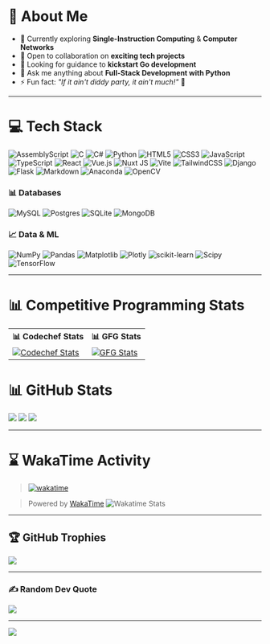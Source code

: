 # 💫 About Me
- 🔭 Currently exploring **Single-Instruction Computing** & **Computer Networks**
- 👯 Open to collaboration on **exciting tech projects**
- 🤝 Looking for guidance to **kickstart Go development**<!-- 🌱 Diving into **Machine Learning**-->
- 💬 Ask me anything about **Full-Stack Development with Python**
- ⚡ Fun fact: *"If it ain't diddy party, it ain't much!"* 🎉

---

# 💻 Tech Stack
![AssemblyScript](https://img.shields.io/badge/assembly%20script-%23000000.svg?style=flat-square&logo=assemblyscript&logoColor=white)
![C](https://img.shields.io/badge/c-%2300599C.svg?style=flat-square&logo=c&logoColor=white)
![C#](https://img.shields.io/badge/c%23-%23239120.svg?style=flat-square&logo=csharp&logoColor=white)
![Python](https://img.shields.io/badge/python-3670A0?style=flat-square&logo=python&logoColor=ffdd54)
![HTML5](https://img.shields.io/badge/html5-%23E34F26.svg?style=flat-square&logo=html5&logoColor=white)
![CSS3](https://img.shields.io/badge/css3-%231572B6.svg?style=flat-square&logo=css3&logoColor=white)
![JavaScript](https://img.shields.io/badge/javascript-%23323330.svg?style=flat-square&logo=javascript&logoColor=%23F7DF1E)
![TypeScript](https://img.shields.io/badge/typescript-%23007ACC.svg?style=flat-square&logo=typescript&logoColor=white)
![React](https://img.shields.io/badge/react-%2320232a.svg?style=flat-square&logo=react&logoColor=%2361DAFB)
![Vue.js](https://img.shields.io/badge/vue.js-%2335495e.svg?style=flat-square&logo=vuedotjs&logoColor=%234FC08D)
![Nuxt JS](https://img.shields.io/badge/Nuxt-002E3B?style=flat-square&logo=nuxt.js&logoColor=#00DC82)
![Vite](https://img.shields.io/badge/vite-%23646CFF.svg?style=flat-square&logo=vite&logoColor=white)
![TailwindCSS](https://img.shields.io/badge/tailwindcss-%2338B2AC.svg?style=flat-square&logo=tailwind-css&logoColor=white)
![Django](https://img.shields.io/badge/django-%23092E20.svg?style=flat-square&logo=django&logoColor=white)
![Flask](https://img.shields.io/badge/flask-%23000.svg?style=flat-square&logo=flask&logoColor=white)
![Markdown](https://img.shields.io/badge/markdown-%23000000.svg?style=flat-square&logo=markdown&logoColor=white)
![Anaconda](https://img.shields.io/badge/Anaconda-%2344A833.svg?style=flat-square&logo=anaconda&logoColor=white)
![OpenCV](https://img.shields.io/badge/opencv-%23white.svg?style=flat-square&logo=opencv&logoColor=white)

### 📊 Databases
![MySQL](https://img.shields.io/badge/mysql-4479A1.svg?style=flat-square&logo=mysql&logoColor=white)
![Postgres](https://img.shields.io/badge/postgres-%23316192.svg?style=flat-square&logo=postgresql&logoColor=white)
![SQLite](https://img.shields.io/badge/sqlite-%2307405e.svg?style=flat-square&logo=sqlite&logoColor=white)
![MongoDB](https://img.shields.io/badge/MongoDB-%234ea94b.svg?style=flat-square&logo=mongodb&logoColor=white)

### 📈 Data & ML
![NumPy](https://img.shields.io/badge/numpy-%23013243.svg?style=flat-square&logo=numpy&logoColor=white)
![Pandas](https://img.shields.io/badge/pandas-%23150458.svg?style=flat-square&logo=pandas&logoColor=white)
![Matplotlib](https://img.shields.io/badge/Matplotlib-%23ffffff.svg?style=flat-square&logo=Matplotlib&logoColor=black)
![Plotly](https://img.shields.io/badge/Plotly-%233F4F75.svg?style=flat-square&logo=plotly&logoColor=white)
![scikit-learn](https://img.shields.io/badge/scikit--learn-%23F7931E.svg?style=flat-square&logo=scikit-learn&logoColor=white)
![Scipy](https://img.shields.io/badge/SciPy-%230C55A5.svg?style=flat-square&logo=scipy&logoColor=white)
![TensorFlow](https://img.shields.io/badge/TensorFlow-%23FF6F00.svg?style=flat-square&logo=TensorFlow&logoColor=white)

---
# 📊 Competitive Programming Stats

<table>
  <tr>
    <tr>
    <th><b>📊 Codechef Stats</b></th>
    <th><b>📊 GFG Stats</b></tr>
      <tr>
        <td>
      <a href="https://www.codechef.com/users/team_tryst_51">
        <img src="https://codechef-readme-stats.onrender.com/team_tryst_51" alt="Codechef Stats">
      </a>
    </td>
        <td>
      <a href="https://github.com/napiyo/geeksForGeeksStatsAPI">
        <img src="https://geeks-for-geeks-stats-api.vercel.app/?userName=csexxfj46" alt="GFG Stats">
      </a>
    </td>
  </tr>
</table>

# 📊 GitHub Stats
![](https://github-readme-stats.vercel.app/api?username=anita-maxwynn&theme=tokyonight&hide_border=false&include_all_commits=true&count_private=true)
![](https://nirzak-streak-stats.vercel.app/?user=anita-maxwynn&theme=tokyonight&hide_border=false)
![](https://github-readme-stats.vercel.app/api/top-langs/?username=anita-maxwynn&theme=tokyonight&hide_border=false&layout=compact)

---

# ⌛ WakaTime Activity
> [![wakatime](https://wakatime.com/badge/user/a0a303a4-b3ff-4a1a-999e-fa9e20235504.svg)](https://wakatime.com/@a0a303a4-b3ff-4a1a-999e-fa9e20235504)

> Powered by [WakaTime](https://wakatime.com)
![Wakatime Stats](https://wakatime.com/share/@a0a303a4-b3ff-4a1a-999e-fa9e20235504/7fdcd66e-be7f-48b6-a9a8-fcb1e1cc249d.svg)

---

## 🏆 GitHub Trophies
![](https://github-profile-trophy.vercel.app/?username=anita-maxwynn&theme=tokyonight&no-frame=true&no-bg=true&margin-w=4)

---

### ✍️ Random Dev Quote
![](https://quotes-github-readme.vercel.app/api?type=vertical&theme=dark)

---

[![](https://visitcount.itsvg.in/api?id=anita-maxwynn&icon=9&color=0)](https://visitcount.itsvg.in)

<!-- Proudly created with GPRM ( https://gprm.itsvg.in ) -->
